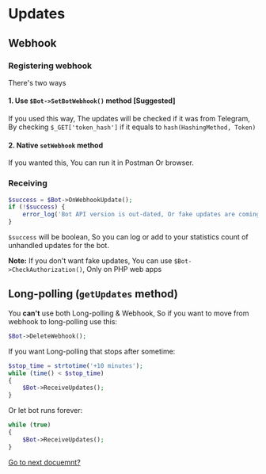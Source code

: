 # Updates
## Webhook
### Registering webhook
There's two ways
#### 1. Use `$Bot->SetBotWebhook()` method [Suggested]
If you used this way, The updates will be checked if it was from Telegram, By checking `$_GET['token_hash']` if it equals to `hash(HashingMethod, Token)`

#### 2. Native `setWebhook` method
If you wanted this, You can run it in Postman Or browser.

### Receiving
```php
$success = $Bot->OnWebhookUpdate();
if (!$success) {
    error_log('Bot API version is out-dated, Or fake updates are coming!');
}
```
`$success` will be boolean, So you can log or add to your statistics count of unhandled updates for the bot.

**Note:** If you don't want fake updates, You can use `$Bot->CheckAuthorization()`, Only on PHP web apps


## Long-polling (`getUpdates` method)
You **can't** use both Long-polling & Webhook, So if you want to move from webhook to long-polling use this:
```php
$Bot->DeleteWebhook();
```


If you want Long-polling that stops after sometime:
```php
$stop_time = strtotime('+10 minutes');
while (time() < $stop_time)
{
    $Bot->ReceiveUpdates();
}
```

Or let bot runs forever:
```php
while (true)
{
    $Bot->ReceiveUpdates();
}
```

[Go to next docuemnt?](https://muaath5.github.io/SimpleBotAPI/BotSettings)